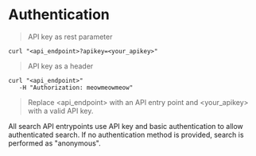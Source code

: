 # Authentication

> API key as rest parameter

```shell
curl "<api_endpoint>?apikey=<your_apikey>"
```

> API key as a header

```shell
curl "<api_endpoint>"
   -H "Authorization: meowmeowmeow"
```

> Replace <api_endpoint> with an API entry point and <your_apikey> with a valid API key. 

All search API entrypoints use API key and basic authentication to allow authenticated search. If no authentication method is provided, search is performed as "anonymous".